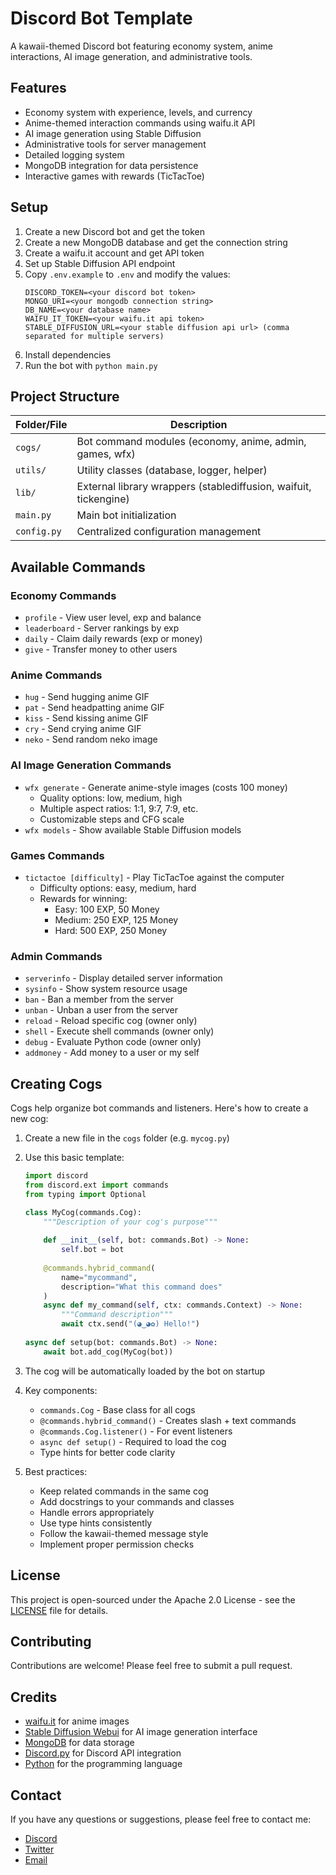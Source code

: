 # Discord Bot Template
A kawaii-themed Discord bot featuring economy system, anime interactions, AI image generation, and administrative tools.

## Features
- Economy system with experience, levels, and currency
- Anime-themed interaction commands using waifu.it API
- AI image generation using Stable Diffusion
- Administrative tools for server management
- Detailed logging system
- MongoDB integration for data persistence
- Interactive games with rewards (TicTacToe)

## Setup
1. Create a new Discord bot and get the token
2. Create a new MongoDB database and get the connection string
3. Create a waifu.it account and get API token
4. Set up Stable Diffusion API endpoint
5. Copy `.env.example` to `.env` and modify the values:
   ```
   DISCORD_TOKEN=<your discord bot token>
   MONGO_URI=<your mongodb connection string>
   DB_NAME=<your database name>
   WAIFU_IT_TOKEN=<your waifu.it api token>
   STABLE_DIFFUSION_URL=<your stable diffusion api url> (comma separated for multiple servers)
   ```
6. Install dependencies
7. Run the bot with `python main.py`

## Project Structure
| Folder/File | Description |
| --- | --- |
| `cogs/` | Bot command modules (economy, anime, admin, games, wfx) |
| `utils/` | Utility classes (database, logger, helper) |
| `lib/` | External library wrappers (stablediffusion, waifuit, tickengine) |
| `main.py` | Main bot initialization |
| `config.py` | Centralized configuration management |

## Available Commands

### Economy Commands
- `profile` - View user level, exp and balance
- `leaderboard` - Server rankings by exp
- `daily` - Claim daily rewards (exp or money)
- `give` - Transfer money to other users

### Anime Commands
- `hug` - Send hugging anime GIF
- `pat` - Send headpatting anime GIF
- `kiss` - Send kissing anime GIF
- `cry` - Send crying anime GIF
- `neko` - Send random neko image

### AI Image Generation Commands
- `wfx generate` - Generate anime-style images (costs 100 money)
  - Quality options: low, medium, high
  - Multiple aspect ratios: 1:1, 9:7, 7:9, etc.
  - Customizable steps and CFG scale
- `wfx models` - Show available Stable Diffusion models

### Games Commands
- `tictactoe [difficulty]` - Play TicTacToe against the computer
  - Difficulty options: easy, medium, hard
  - Rewards for winning:
    - Easy: 100 EXP, 50 Money
    - Medium: 250 EXP, 125 Money
    - Hard: 500 EXP, 250 Money

### Admin Commands
- `serverinfo` - Display detailed server information
- `sysinfo` - Show system resource usage
- `ban` - Ban a member from the server
- `unban` - Unban a user from the server
- `reload` - Reload specific cog (owner only)
- `shell` - Execute shell commands (owner only)
- `debug` - Evaluate Python code (owner only)
- `addmoney` - Add money to a user or my self

## Creating Cogs
Cogs help organize bot commands and listeners. Here's how to create a new cog:

1. Create a new file in the `cogs` folder (e.g. `mycog.py`)

2. Use this basic template:
   ```python
   import discord
   from discord.ext import commands
   from typing import Optional

   class MyCog(commands.Cog):
       """Description of your cog's purpose"""
       
       def __init__(self, bot: commands.Bot) -> None:
           self.bot = bot
           
       @commands.hybrid_command(
           name="mycommand",
           description="What this command does"
       )
       async def my_command(self, ctx: commands.Context) -> None:
           """Command description"""
           await ctx.send("(◕‿◕✿) Hello!")
           
   async def setup(bot: commands.Bot) -> None:
       await bot.add_cog(MyCog(bot))
   ```

3. The cog will be automatically loaded by the bot on startup

4. Key components:
   - `commands.Cog` - Base class for all cogs
   - `@commands.hybrid_command()` - Creates slash + text commands
   - `@commands.Cog.listener()` - For event listeners
   - `async def setup()` - Required to load the cog
   - Type hints for better code clarity

5. Best practices:
   - Keep related commands in the same cog
   - Add docstrings to your commands and classes
   - Handle errors appropriately
   - Use type hints consistently
   - Follow the kawaii-themed message style
   - Implement proper permission checks

## License
This project is open-sourced under the Apache 2.0 License - see the [LICENSE](LICENSE) file for details.

## Contributing
Contributions are welcome! Please feel free to submit a pull request.

## Credits
- [waifu.it](https://waifu.it/) for anime images
- [Stable Diffusion Webui](https://github.com/AUTOMATIC1111/stable-diffusion-webui) for AI image generation interface
- [MongoDB](https://www.mongodb.com/) for data storage
- [Discord.py](https://discord.py.org/) for Discord API integration
- [Python](https://www.python.org/) for the programming language

## Contact
If you have any questions or suggestions, please feel free to contact me:

- [Discord](https://discord.gg/HXAwkFPK5d)
- [Twitter](https://x.com/miruchigawa)
- [Email](mailto:miruchigawa@outlook.jp)
